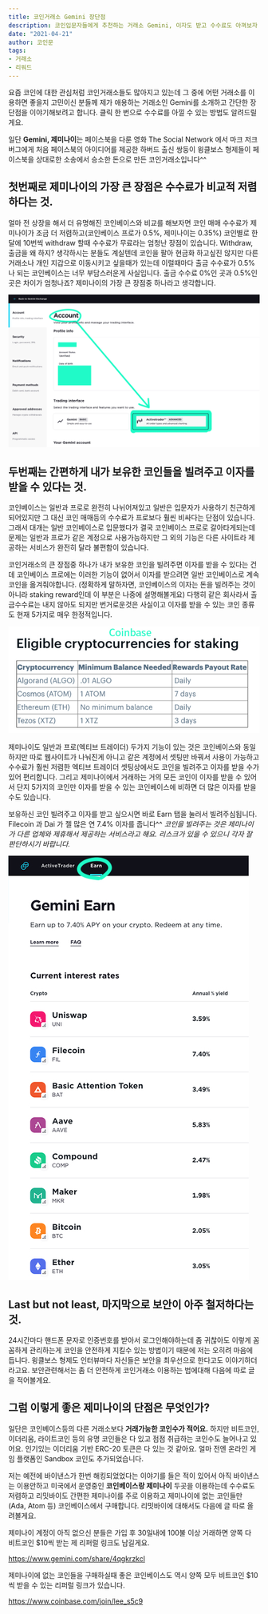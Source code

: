 ```yaml
---
title: 코인거래소 Gemini 장단점
description: 코인입문자들에게 추천하는 거래소 Gemini, 이자도 받고 수수료도 아껴보자
date: "2021-04-21"
author: 코인문
tags:
- 거래소
- 리워드
---
```


요즘 코인에 대한 관심처럼 코인거래소들도 많아지고 있는데 그 중에 어떤 거래소를 이용하면 좋을지 고민이신 분들께 제가 애용하는 거래소인 Gemini를 소개하고 간단한 장단점을 이야기해보려고 합니다. 클릭 한 번으로 수수료를 아낄 수 있는 방법도 알려드릴게요.

일단 **Gemini, 제미나이**는 페이스북을 다룬 영화 The Social Network 에서 마크 저크버그에게 처음 페이스북의 아이디어를 제공한 하버드 출신 쌍둥이 윙클보스 형제들이 페이스북을 상대로한 소송에서 승소한 돈으로 만든 코인거래소입니다^^

## 첫번째로 제미나이의 가장 큰 장점은 수수료가 비교적 저렴하다는 것.

얼마 전 상장을 해서 더 유명해진 코인베이스와 비교를 해보자면 코인 매매 수수료가 제미나이가 조금 더 저렴하고(코인베이스 프로가 0.5%, 제미나이는 0.35%) 코인별로 한달에 10번씩 withdraw 할때 수수료가 무료라는 엄청난 장점이 있습니다. Withdraw, 출금을 왜 하지? 생각하시는 분들도 계실텐데 코인을 팔아 현금화 하고싶진 않지만 다른 거래소나 개인 지갑으로 이동시키고 싶을때가 있는데 이럴때마다 출금 수수료가 0.5%나 되는 코인베이스는 너무 부담스러운게 사실입니다. 출금 수수료 0%인 곳과 0.5%인 곳은 차이가 엄청나죠? 제미나이의 가장 큰 장점중 하나라고 생각합니다.

![제미나이 셋팅 화면](1.jpg)

## 두번째는 간편하게 내가 보유한 코인들을 빌려주고 이자를 받을 수 있다는 것.

코인베이스는 일반과 프로로 완전히 나뉘어져있고 일반은 입문자가 사용하기 친근하게 되어있지만 그 대신 코인 매매등의 수수료가 프로보다 훨씬 비싸다는 단점이 있습니다. 그래서 대개는 일반 코인베이스로 입문했다가 결국 코인베이스 프로로 갈아타게되는데 문제는 일반과 프로가 같은 계정으로 사용가능하지만 그 외의 기능은 다른 사이트라 제공하는 서비스가 완전히 달라 불편함이 있습니다.

코인거래소의 큰 장점중 하나가 내가 보유한 코인을 빌려주면 이자를 받을 수 있다는 건데 코인베이스 프로에는 이러한 기능이 없어서 이자를 받으려면 일반 코인베이스로 계속 코인을 옮겨줘야합니다. (정확하게 말하자면, 코인베이스의 이자는 돈을 빌려주는 것이 아니라 staking reward인데 이 부분은 나중에 설명해볼게요) 다행히 같은 회사라서 출금수수료는 내지 않아도 되지만 번거로운것은 사실이고 이자를 받을 수 있는 코인 종류도 현재 5가지로 매우 한정적입니다.

![코인베이스에서 이자를 받을 수 있는 코인 종류](3.jpg)

제미나이도 일반과 프로(엑티브 트레이더) 두가지 기능이 있는 것은 코인베이스와 동일하지만 따로 웹사이트가 나눠진게 아니고 같은 계정에서 셋팅만 바꿔서 사용이 가능하고 수수료가 훨씬 저렴한 엑티브 트레이더 셋팅상에서도 코인을 빌려주고 이자를 받을 수가 있어 편리합니다. 그리고 제미나이에서 거래하는 거의 모든 코인이 이자를 받을 수 있어서 단지 5가지의 코인만 이자를 받을 수 있는 코인베이스에 비하면 더 많은 이자를 받을 수도 있습니다.

보유하신 코인 빌려주고 이자를 받고 싶으시면 바로 Earn 탭을 눌러서 빌려주심됩니다. Filecoin 과 Dai 가 젤 많은 연 7.4% 이자를 줍니다^^ *코인을 빌려주는 것은 제미나이가 다른 업체와 제휴해서 제공하는 서비스라고 해요. 리스크가 있을 수 있으니 각자 잘 판단하시기 바랍니다.*

![이자 받는 코인들 (이 밑으로도 더 있습니다.)](2.jpg)

## Last but not least, 마지막으로 보안이 아주 철저하다는 것.

24시간마다 핸드폰 문자로 인증번호를 받아서 로그인해야하는데 좀 귀찮아도 이렇게 꼼꼼하게 관리하는게 코인을 안전하게 지킬수 있는 방법이기 때문에 저는 오히려 마음에 듭니다. 윙클보스 형제도 인터뷰마다 자신들은 보안을 최우선으로 한다고도 이야기하더라고요. 보안관련해서는 좀 더 안전하게 코인거래소 이용하는 법에대해 다음에 따로 글을 적어볼게요.

## 그럼 이렇게 좋은 제미나이의 단점은 무엇인가?

일단은 코인베이스등의 다른 거래소보다 **거래가능한 코인수가 적어요.** 하지만 비트코인, 이더리움, 라이트코인 등의 유명 코인들은 다 있고 점점 취급하는 코인수도 늘어나고 있어요. 인기있는 이더리움 기반 ERC-20 토큰은 다 있는 것 같아요. 얼마 전엔 온라인 게임 플랫폼인 Sandbox 코인도 추가되었습니다.

저는 예전에 바이낸스가 한번 해킹되었었다는 이야기를 들은 적이 있어서 아직 바이낸스는 이용안하고 미국에서 운영중인 **코인베이스랑 제미나이** 두곳을 이용하는데 수수료도 저렴하고 리밋바이도 간편한 제미나이를 주로 이용하고 제미나이에 없는 코인들만(Ada, Atom 등) 코인베이스에서 구매합니다. 리밋바이에 대해서도 다음에 글 따로 올려볼게요.

제미나이 계정이 아직 없으신 분들은 가입 후 30일내에 100불 이상 거래하면 양쪽 다 비트코인 $10씩 받는 제 리퍼럴 링크도 남길게요.

https://www.gemini.com/share/4qgkrzkcl


제미나이에 없는 코인들을 구매하실때 좋은 코인베이스도 역시 양쪽 모두 비트코인 $10씩 받을 수 있는 리퍼럴 링크가 있습니다.

https://www.coinbase.com/join/lee_s5c9



